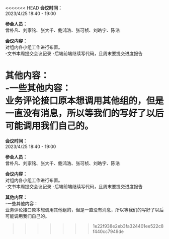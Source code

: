 <<<<<<< HEAD
**会议时间：**  
2023/4/25 18:40 - 19:00

**参会人员：**  
曾朴凡、刘家铭、张大千、鲍鸿浩、张可桢、刘皓宇、陈浩

**会议内容：**  
对组内各小组工作进行布置。  
-文书本周提交会议记录
-后端前端继续写代码，且周末要提交进度报告


**其他内容：**  
-一些其他内容：  
业务评论接口原本想调用其他组的，但是一直没有消息，所以等我们的写好了以后可能调用我们自己的。
=======
**会议时间：**  
2023/4/25 18:40 - 19:00

**参会人员：**  
曾朴凡、刘家铭、张大千、鲍鸿浩、张可桢、刘皓宇、陈浩

**会议内容：**  
对组内各小组工作进行布置。  
-文书本周提交会议记录
-后端前端继续写代码，且周末要提交进度报告


**其他内容：**  
-一些其他内容：  
业务评论接口原本想调用其他组的，但是一直没有消息，所以等我们的写好了以后可能调用我们自己的。
>>>>>>> 1e22f938e2eb3fa324401ee522c8f440cc7949de
